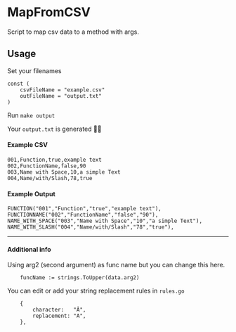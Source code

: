 # MapFromCSV

Script to map csv data to a method with args.


## Usage

Set your filenames
```
const (
	csvFileName = "example.csv"
	outFileName = "output.txt"
)
```

Run `make output`

Your `output.txt` is generated 👍🏻

#### Example CSV

```
001,Function,true,example text
002,FunctionName,false,90
003,Name with Space,10,a simple Text
004,Name/with/Slash,78,true
```
#### Example Output

```
FUNCTION("001","Function","true","example text"),
FUNCTIONNAME("002","FunctionName","false","90"),
NAME_WITH_SPACE("003","Name with Space","10","a simple Text"),
NAME_WITH_SLASH("004","Name/with/Slash","78","true"),
```

<hr>

#### Additional info
Using arg2 (second argument) as func name but you can change this here.
```
	funcName := strings.ToUpper(data.arg2)
```

You can edit or add your string replacement rules in `rules.go`
```
	{
		character:   "Â",
		replacement: "A",
	},
```